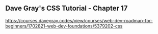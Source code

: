 ## Dave Gray's CSS Tutorial - Chapter 17

https://courses.davegray.codes/view/courses/web-dev-roadmap-for-beginners/1702821-web-dev-foundations/5379202-css
